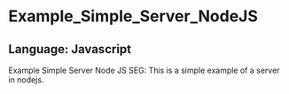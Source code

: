 # Example_Simple_Server_NodeJS

## Language: Javascript

Example Simple Server Node JS SEG: This is a simple example of a server in nodejs.
